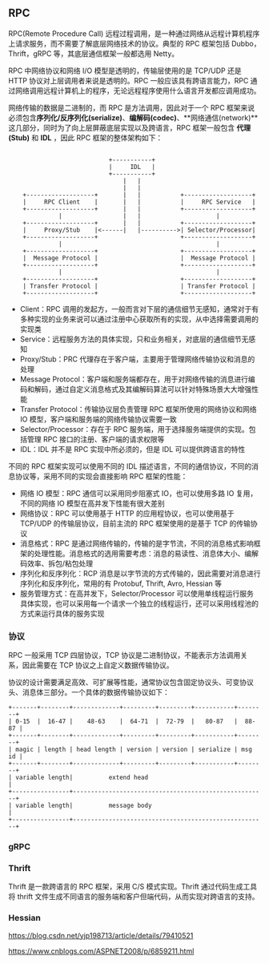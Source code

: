 ## RPC
RPC(Remote Procedure Call) 远程过程调用，是一种通过网络从远程计算机程序上请求服务，而不需要了解底层网络技术的协议。典型的 RPC 框架包括 Dubbo，Thrift，gRPC 等，其底层通信框架一般都选用 Netty。

RPC 中网络协议和网络 I/O 模型是透明的，传输层使用的是 TCP/UDP 还是 HTTP 协议对上层调用者来说是透明的。RPC 一般应该具有跨语言能力，RPC 通过网络调用远程计算机上的程序，无论远程程序使用什么语言开发都应调用成功。

网络传输的数据是二进制的，而 RPC 是方法调用，因此对于一个 RPC 框架来说必须包含**序列化/反序列化(serialize)**、**编解码(codec)**、**网络通信(network)**这几部分，同时为了向上层屏蔽底层实现以及跨语言，RPC 框架一般包含 **代理(Stub)** 和 **IDL** ，因此 RPC 框架的整体架构如下：

```

                            +-----------+
                            |     IDL   |
                            +-----------+
                                |   |
                                |   |
    +-------------------+       |   |           +-------------------+
    |     RPC Client    |       |   |           |     RPC Service   |
    +-------------------+       |   |           +-------------------+
              |                 |   |                     |
    +-------------------+       |   |           +-------------------+
    |     Proxy/Stub    |<------|   |---------->| Selector/Processor|
    +-------------------+                       +-------------------+
              |                                           |
    +-------------------+                       +-------------------+
    |  Message Protocol |                       |  Message Protocol |
    +-------------------+                       +-------------------+
              |                                           |
    +-------------------+                       +-------------------+
    | Transfer Protocol |                       | Transfer Protocol |
    +-------------------+                       +-------------------+
```
- Client：RPC 调用的发起方，一般而言对下层的通信细节无感知，通常对于有多种实现的业务来说可以通过注册中心获取所有的实现，从中选择需要调用的实现类
- Service：远程服务方法的具体实现，只和业务相关，对底层的通信细节无感知
- Proxy/Stub：PRC 代理存在于客户端，主要用于管理网络传输协议和消息的处理
- Message Protocol：客户端和服务端都存在，用于对网络传输的消息进行编码和解码，通过自定义消息格式及其编解码算法可以针对特殊场景大大增强性能
- Transfer Protocol：传输协议层负责管理 RPC 框架所使用的网络协议和网络 IO 模型，客户端和服务端的网络传输协议需要一致
- Selector/Processor：存在于 RPC 服务端，用于选择服务端提供的实现。包括管理 RPC 接口的注册、客户端的请求权限等
- IDL：IDL 并不是 RPC 实现中所必须的，但是 IDL 可以提供跨语言的特性

不同的 RPC 框架实现可以使用不同的 IDL 描述语言，不同的通信协议，不同的消息协议等，采用不同的实现会直接影响 RPC 框架的性能：
- 网络 IO 模型：RPC 通信可以采用同步阻塞式 IO，也可以使用多路 IO 复用，不同的网络 IO 模型在高并发下性能有很大差别
- 网络协议：RPC 可以使用基于 HTTP 的应用程协议，也可以使用基于 TCP/UDP 的传输层协议，目前主流的 RPC 框架使用的是基于 TCP 的传输协议
- 消息格式：RPC 是通过网络传输的，传输的是字节流，不同的消息格式影响框架的处理性能。消息格式的选用需要考虑：消息的易读性、消息体大小、编解码效率、拆包/粘包处理
- 序列化和反序列化：RCP 消息是以字节流的方式传输的，因此需要对消息进行序列化和反序列化，常用的有 Protobuf, Thrift, Avro, Hessian 等
- 服务管理方式：在高并发下，Selector/Processor 可以使用单线程运行服务具体实现，也可以采用每一个请求一个独立的线程运行，还可以采用线程池的方式来运行具体的服务实现

### 协议

RPC 一般采用 TCP 四层协议，TCP 协议是二进制协议，不能表示方法调用关系，因此需要在 TCP 协议之上自定义数据传输协议。

协议的设计需要满足高效、可扩展等性能，通常协议包含固定协议头、可变协议头、消息体三部分。一个具体的数据传输协议如下：

```
+-------+--------+-------------+---------+---------+-----------+--------+
| 0-15  |  16-47 |    48-63    |  64-71  |  72-79  |   80-87   |  88-87 |
+-------+--------+-------------+---------+---------+-----------+--------+
| magic | length | head length | version | version | serialize | msg id |
+-------+--------+-------------+---------+---------+-----------+--------+
| variable length|			extend head									|
+----------------+------------------------------------------------------+
| variable length|			message body								|
+----------------+------------------------------------------------------+
```



### gRPC

### Thrift

Thrift 是一款跨语言的 RPC 框架，采用 C/S 模式实现。Thrift 通过代码生成工具将 thrift 文件生成不同语言的服务端和客户但端代码，从而实现对跨语言的支持。


### Hessian







https://blog.csdn.net/yjp198713/article/details/79410521


https://www.cnblogs.com/ASPNET2008/p/6859211.html
